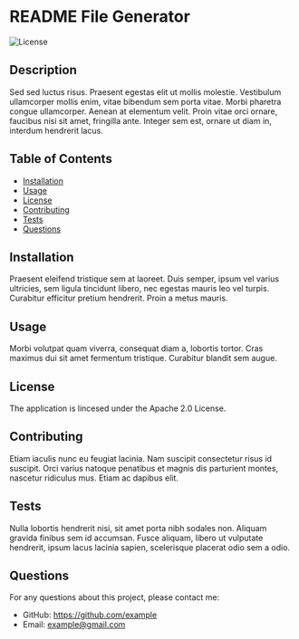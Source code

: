 # README File Generator

![License](https://img.shields.io/badge/License-Apache%202.0-yellow)

## Description

Sed sed luctus risus. Praesent egestas elit ut mollis molestie. Vestibulum ullamcorper mollis enim, vitae bibendum sem porta vitae. Morbi pharetra congue ullamcorper. Aenean at elementum velit. Proin vitae orci ornare, faucibus nisi sit amet, fringilla ante. Integer sem est, ornare ut diam in, interdum hendrerit lacus.

## Table of Contents
* [Installation](#installation)
* [Usage](#usage)
* [License](#license)
* [Contributing](#contributing)
* [Tests](#tests)
* [Questions](#questions)

## Installation

Praesent eleifend tristique sem at laoreet. Duis semper, ipsum vel varius ultricies, sem ligula tincidunt libero, nec egestas mauris leo vel turpis. Curabitur efficitur pretium hendrerit. Proin a metus mauris.

## Usage

Morbi volutpat quam viverra, consequat diam a, lobortis tortor. Cras maximus dui sit amet fermentum tristique. Curabitur blandit sem augue.

## License

The application is lincesed under the Apache 2.0 License.

## Contributing

Etiam iaculis nunc eu feugiat lacinia. Nam suscipit consectetur risus id suscipit. Orci varius natoque penatibus et magnis dis parturient montes, nascetur ridiculus mus. Etiam ac dapibus elit.

## Tests

Nulla lobortis hendrerit nisi, sit amet porta nibh sodales non. Aliquam gravida finibus sem id accumsan. Fusce aliquam, libero ut vulputate hendrerit, ipsum lacus lacinia sapien, scelerisque placerat odio sem a odio.

## Questions

For any questions about this project, please contact me: 
* GitHub: https://github.com/example
* Email: example@gmail.com